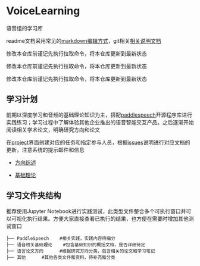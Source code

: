 # VoiceLearning

语音组的学习库

readme文档采用常见的[markdown编辑方式](https://www.markdownguide.org/basic-syntax)，git相关[相关说明文档](https://docs.github.com/cn)

修改本仓库前谨记先执行拉取命令，将本仓库更新到最新状态

修改本仓库前谨记先执行拉取命令，将本仓库更新到最新状态

修改本仓库前谨记先执行拉取命令，将本仓库更新到最新状态

## 学习计划

前期以深度学习和音频的基础理论知识为主，搭配[paddlespeech](https://github.com/PaddlePaddle/PaddleSpeech)开源程序库进行实践练习；学习过程中了解体验其他企业推出的语音智能交互产品。之后逐渐开始阅读相关学术论文，明确研究方向和论文

在[project](https://github.com/orgs/HuiGulab/projects/3)界面创建对应的任务和指定参与人员，根据[issues](https://github.com/fuqi0714/VoiceLearning/issues)说明进行对应文档的更新，注意系统的提示邮件和信息

- [方向综述](https://github.com/fuqi0714/VoiceLearning/blob/main/VoiceLearning/%E8%AF%AD%E8%A8%80%E8%AE%BA%E6%96%87%E6%96%B9%E5%90%91/%E8%AF%AD%E9%9F%B3%E7%BB%BC%E8%BF%B0.md)

- [基础理论](https://github.com/fuqi0714/VoiceLearning/blob/main/VoiceLearning/%E8%AF%AD%E9%9F%B3%E7%9B%B8%E5%85%B3%E5%9F%BA%E7%A1%80%E7%90%86%E8%AE%BA/%E8%AF%AD%E9%9F%B3%E5%9F%BA%E7%A1%80%E7%90%86%E8%AE%BA.md)

## 学习文件夹结构

推荐使用Jupyter Notebook进行实践测试，此类型文件整合多个可执行窗口并可以可视化执行结果。方便大家直接查看已执行的结果，也方便在需要时增加其他测试窗口

	├── PaddleSpeech	#相关实践，实践内容待细分
	├── 语音相关基础理论	#包含基础知识的概括文档，是否详细待定
	├── 语言论文方向		#根据研究方向分类，包含相关的论文和学习笔记
	├── 其他		#其他各类文件和资料，待补充和分类
